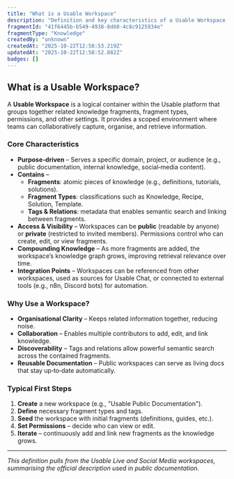 ```yaml
---
title: "What is a Usable Workspace"
description: "Definition and key characteristics of a Usable Workspace, including purpose, contents, access, and how it supports collaborative knowledge capture."
fragmentId: "41f6445b-b549-4938-8d60-4c8c9125934e"
fragmentType: "Knowledge"
createdBy: "unknown"
createdAt: "2025-10-22T12:58:53.219Z"
updatedAt: "2025-10-22T12:58:52.882Z"
badges: []
---
```


## What is a Usable Workspace?

A **Usable Workspace** is a logical container within the Usable platform that groups together related knowledge fragments, fragment types, permissions, and other settings. It provides a scoped environment where teams can collaboratively capture, organise, and retrieve information.

### Core Characteristics
- **Purpose‑driven** – Serves a specific domain, project, or audience (e.g., public documentation, internal knowledge, social‑media content).
- **Contains** –
  - **Fragments**: atomic pieces of knowledge (e.g., definitions, tutorials, solutions).
  - **Fragment Types**: classifications such as Knowledge, Recipe, Solution, Template.
  - **Tags & Relations**: metadata that enables semantic search and linking between fragments.
- **Access & Visibility** – Workspaces can be **public** (readable by anyone) or **private** (restricted to invited members). Permissions control who can create, edit, or view fragments.
- **Compounding Knowledge** – As more fragments are added, the workspace’s knowledge graph grows, improving retrieval relevance over time.
- **Integration Points** – Workspaces can be referenced from other workspaces, used as sources for Usable Chat, or connected to external tools (e.g., n8n, Discord bots) for automation.

### Why Use a Workspace?
- **Organisational Clarity** – Keeps related information together, reducing noise.
- **Collaboration** – Enables multiple contributors to add, edit, and link knowledge.
- **Discoverability** – Tags and relations allow powerful semantic search across the contained fragments.
- **Reusable Documentation** – Public workspaces can serve as living docs that stay up‑to‑date automatically.

### Typical First Steps
1. **Create** a new workspace (e.g., "Usable Public Documentation").
2. **Define** necessary fragment types and tags.
3. **Seed** the workspace with initial fragments (definitions, guides, etc.).
4. **Set Permissions** – decide who can view or edit.
5. **Iterate** – continuously add and link new fragments as the knowledge grows.

---
*This definition pulls from the Usable Live and Social Media workspaces, summarising the official description used in public documentation.*